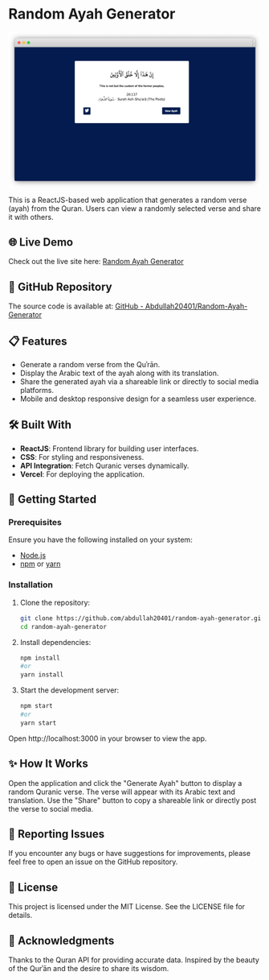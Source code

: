 # Random Ayah Generator

![Screenshot of Random Ayah Generator](https://github.com/abdullah20401/random-ayah-generator/blob/master/public/Ayah%20Generator%20-%20Screenshot.png?raw=true)  

This is a ReactJS-based web application that generates a random verse (ayah) from the Quran. Users can view a randomly selected verse and share it with others.

## 🌐 Live Demo

Check out the live site here: [Random Ayah Generator](https://random-ayah-generator-bice.vercel.app)

## 📂 GitHub Repository

The source code is available at: [GitHub - Abdullah20401/Random-Ayah-Generator](https://github.com/abdullah20401/random-ayah-generator)

## 📋 Features

- Generate a random verse from the Quʾrān.
- Display the Arabic text of the ayah along with its translation.
- Share the generated ayah via a shareable link or directly to social media platforms.
- Mobile and desktop responsive design for a seamless user experience.

## 🛠️ Built With

- **ReactJS**: Frontend library for building user interfaces.
- **CSS**: For styling and responsiveness.
- **API Integration**: Fetch Quranic verses dynamically.
- **Vercel**: For deploying the application.

## 🚀 Getting Started

### Prerequisites

Ensure you have the following installed on your system:

- [Node.js](https://nodejs.org/)
- [npm](https://www.npmjs.com/) or [yarn](https://yarnpkg.com/)

### Installation

1. Clone the repository:

   ```bash
   git clone https://github.com/abdullah20401/random-ayah-generator.git
   cd random-ayah-generator
2. Install dependencies:
   ```bash
   npm install
   #or
   yarn install
3. Start the development server:
   ```bash
   npm start
   #or
   yarn start

Open http://localhost:3000 in your browser to view the app.

## ✨ How It Works

Open the application and click the "Generate Ayah" button to display a random Quranic verse.
The verse will appear with its Arabic text and translation.
Use the "Share" button to copy a shareable link or directly post the verse to social media.

## 🐛 Reporting Issues

If you encounter any bugs or have suggestions for improvements, please feel free to open an issue on the GitHub repository.

## 📜 License

This project is licensed under the MIT License. See the LICENSE file for details.

## 🙌 Acknowledgments

Thanks to the Quran API for providing accurate data.
Inspired by the beauty of the Qurʾān and the desire to share its wisdom.
